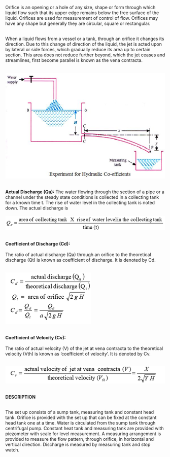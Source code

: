 Orifice is an opening or a hole of any size, shape or form through which liquid flow such that its upper edge remains below the free surface of the liquid. Orifices are used for measurement of control of flow. Orifices may have any shape but generally they are circular, square or rectangular.<br><br>

When a liquid flows from a vessel or a tank, through an orifice it changes its direction. Due to this change of direction of the liquid, the jet is acted upon by lateral or side forces, which gradually reduce its area up to certain section. This area does not reduce further beyond, which the jet ceases and streamlines, first become parallel is known as the vena contracta.<br><br>

<img src="images/test3.jpg"/><br><br>

<b>Actual Discharge (Qa):</b> 
The water flowing through the section of a pipe or a channel under the steady state conditions is collected in a collecting tank for a known time t. The rise of water level in the collecting tank is noted down. The actual discharge is<br><br>
<img src="images/test.png"/><br><br>

<b>Coefficient of Discharge (Cd):</b><br><br>
The ratio of actual discharge (Qa) through an orifice to the theoretical discharge (Qt) is known as coefficient of discharge. It is denoted by Cd.<br><br>

<img src="images/test2.png"/><br><br>

<b>Coefficient of Velocity (Cv):</b><br><br>
The ratio of actual velocity (V) of the jet at vena contracta to the theoretical velocity (Vth) is known as ‘coefficient of velocity’. It is denoted by Cv.<br><br>

<img src="images/test6.png"/><br><br>

<b>DESCRIPTION</b><br><br>

The set up consists of a sump tank, measuring tank and constant head tank. Orifice is provided with the set up that can be fixed at the constant head tank one at a time. Water is circulated from the sump tank through centrifugal pump. Constant heat tank and measuring tank are provided with piezometer with scale for level measurement. A measuring arrangement is provided to measure the flow pattern, through orifice, in horizontal and vertical direction. Discharge is measured by measuring tank and stop watch.
